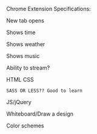 Chrome Extension Specifications:

New tab opens

Shows time

Shows weather

Shows music

  Ability to stream?
  
  
  HTML
  CSS
  
    SASS OR LESS?? Good to learn
    
  JS/jQuery
  
  Whiteboard/Draw a design
  
  Color schemes
